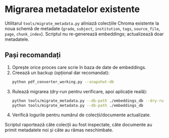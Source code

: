 # Migrarea metadatelor existente

Utilitarul `tools/migrate_metadata.py` aliniază colecțiile Chroma existente la noua schemă de metadate (`grade`, `subject`, `institution`, `tags`, `source_file`, `page`, `chunk_index`). Scriptul nu re-generează embeddings; actualizează doar metadatele.

## Pași recomandați

1. Oprește orice proces care scrie în baza de date de embeddings.
2. Creează un backup (opțional dar recomandat):
   ```bash
   python pdf_converter_working.py --snapshot-db
   ```
3. Rulează migrarea (dry-run pentru verificare, apoi aplicație reală):
   ```bash
   python tools/migrate_metadata.py --db-path ./embeddings_db --dry-run
   python tools/migrate_metadata.py --db-path ./embeddings_db
   ```
4. Verifică logurile pentru numărul de colecții/documente actualizate.

Scriptul raportează câte colecții au fost inspectate, câte documente au primit metadatele noi și câte au rămas neschimbate.
